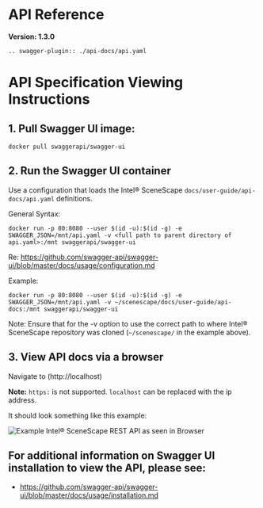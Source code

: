 # API Reference

**Version: 1.3.0**

```{eval-rst}
.. swagger-plugin:: ./api-docs/api.yaml
```

# API Specification Viewing Instructions

## 1. Pull Swagger UI image:

```
docker pull swaggerapi/swagger-ui
```

## 2. Run the Swagger UI container

Use a configuration that loads the Intel® SceneScape `docs/user-guide/api-docs/api.yaml` definitions.

General Syntax:

```
docker run -p 80:8080 --user $(id -u):$(id -g) -e SWAGGER_JSON=/mnt/api.yaml -v <full path to parent directory of api.yaml>:/mnt swaggerapi/swagger-ui
```

Re: https://github.com/swagger-api/swagger-ui/blob/master/docs/usage/configuration.md

Example:

```
docker run -p 80:8080 --user $(id -u):$(id -g) -e SWAGGER_JSON=/mnt/api.yaml -v ~/scenescape/docs/user-guide/api-docs:/mnt swaggerapi/swagger-ui
```

Note: Ensure that for the -v option to use the correct path to where Intel® SceneScape repository was cloned (`~/scenescape/` in the example above).

## 3. View API docs via a browser

Navigate to (http://localhost)

**Note:** `https:` is not supported. `localhost` can be replaced with the ip address.

It should look something like this example:

![Example Intel® SceneScape REST API as seen in Browser](./images/SceneScape_REST_API_swagger_example_view.png "Example")

## For additional information on Swagger UI installation to view the API, please see:

- https://github.com/swagger-api/swagger-ui/blob/master/docs/usage/installation.md
